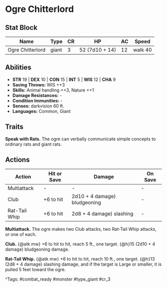 # Ogre Chitterlord

## Stat Block

| Name | Type | CR | HP | AC | Speed |
|------|------|----|----|----|-------|
| Ogre Chitterlord | giant | 3 | 52 (7d10 + 14) | 12 | walk 40 |

## Abilities

- **STR** 19 | **DEX** 10 | **CON** 15 | **INT** 5 | **WIS** 12 | **CHA** 9
- **Saving Throws:** WIS ++3  
- **Skills:** Animal handling ++3, Nature ++1  
- **Damage Resistances:** -  
- **Condition Immunities:** -  
- **Senses:** darkvision 60 ft.  
- **Languages:** Common, Giant

## Traits

**Speak with Rats.** The ogre can verbally communicate simple concepts to ordinary rats and giant rats.


## Actions

| Action | Hit or Save | Damage | On Save |
|--------|--------------|--------|----------|
| Multiattack | - | - | - |
| Club | +6 to hit | 2d10 + 4 damage) bludgeoning | - |
| Rat-Tail Whip | +6 to hit | 2d8 + 4 damage) slashing | - |

**Multiattack.** The ogre makes two Club attacks, two Rat-Tail Whip attacks, or one of each.

**Club.** {@atk mw} +6 to hit to hit, reach 5 ft., one target. {@h}15 (2d10 + 4 damage) bludgeoning damage.

**Rat-Tail Whip.** {@atk mw} +6 to hit to hit, reach 10 ft., one target. {@h}13 (2d8 + 4 damage) slashing damage, and if the target is Large or smaller, it is pulled 5 feet toward the ogre.


^Tags: #combat_ready #monster #type_giant #cr_3